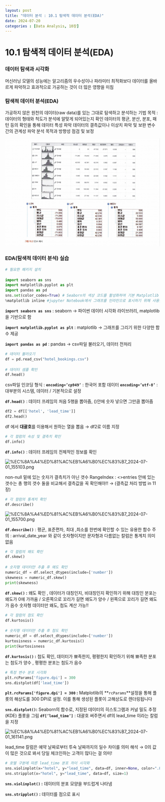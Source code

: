 ```yaml
---
layout: post
title: "데이터 분석 : 10.1 탐색적 데이터 분석(EDA)"
date: 2024-07-20
categories : [Data Analysis, 10장]
---
```


# 10.1 탐색적 데이터 분석(EDA)

### 데이터 탐색과 시각화

머신러닝 모델의 성능에는 알고리즘의 우수성이나 파라미터 최적화보다 데이터를 올바르게 파악하고 효과적으로 가공하는 것이 더 많은 영향을 미침

### 탐색적 데이터 분석(EDA)

가공하지 않은 원천의 데이터(raw data)를 있는 그대로 탐색하고 분석하는 기법
목적 : 데이터의 형태와 척도가 분석에 알맞게 되어있는지 확인
            데이터의 평균, 분산, 분포, 패턴 등의 확인을 통해 데이터 특성 파악
            데이터의 결측값이나 이상치 파악 및 보완
            변수 간의 관계성 파악
             분석 목적과 방향성 점검 및 보정

![KakaoTalk_20240630_210015676.jpg](/assets/img/posts/10.1/KakaoTalk_20240630_210015676.jpg)

### EDA(탐색적 데이터 분석) 실습

```python
# 필요한 패키지 설치

import seaborn as sns
import matplotlib.pyplot as plt
import pandas as pd
sns.set(color_codes=True) # Seaborn의 색상 코드를 활성화하여 기본 Matplotlib 색상 팔레트를 덮어쓰고 Seaborn의 색상 팔레트를 사용하게 합니다.
%matplotlib inline #jupyter Notebook에서 그래프를 인라인으로 표시하기 위해 사용됩니다. 즉, 코드 셀을 실행할 때마다 그래프가 노트북의 셀 내부에 직접 표시됩니다. (Jupyter Notebook 전용 마법 명령어)
```

**`import seaborn as sns`** : seaborn → 파이썬 데이터 시각화 라이브러리, matplotlib을 기반으로 함

**`import matplotlib.pyplot as plt`** : matplotlib → 그래프를 그리기 위한 다양한 함수 제공

**`import pandas as pd`** : pandas → csv파일 불러오기, 데이터 전처리

```python
# 데이터 불러오기
df = pd.read_csv("hotel_bookings.csv")

# 데이터 샘플 확인
df.head()
```

csv파일 인코딩 형식 : **`encoding=’cp949’`** : 한국어 포함 데이터 
                                         **`encoding=’utf-8’`** : 대부분의 시스템, 데이터 / 기본적으로 설정

**`df.head()`** : 데이터 프레임의 처음 5행을 뽑아줌, ()안에 숫자 넣으면 그만큼 뽑아줌

```python
df2 = df[['hotel', 'lead_time']]
df2.head()
```

df 에서 **대괄호**를 이용해서 원하는 열을 뽑음 → df2로 이름 지정

```python
# 각 컬럼의 속성 및 결측치 확인
df.info()
```

**`df.info()`** : 데이터 프레임의 전체적인 정보를 확인

![%EC%8A%A4%ED%81%AC%EB%A6%B0%EC%83%B7_2024-07-01_155103.png](/assets/img/posts/10.1/%EC%8A%A4%ED%81%AC%EB%A6%B0%EC%83%B7_2024-07-01_155103.png)

non-null 밑에 있는 숫자가 결측치가 아닌 갯수
RangeIndex : <>entries  안에 있는 갯수는 총 행의 갯수
둘을 비교해서 결측값을 꼭 확인해야!! → (결측값 처리 방법 in 11장)

```python
# 각 컬럼의 통계치 확인
df.describe()
```

![%EC%8A%A4%ED%81%AC%EB%A6%B0%EC%83%B7_2024-07-01_155700.png](/assets/img/posts/10.1/%EC%8A%A4%ED%81%AC%EB%A6%B0%EC%83%B7_2024-07-01_155700.png)

**`df.describe()`** : 평균, 표준편차, 최대 ,최소를 한번에 확인할 수 있는 유용한 함수
주의 : arrival_date_year 와 같이 숫자형이지만 문자형과 다름없는 칼럼은 통계치 의미 없음

```python
# 각 컬럼의 왜도 확인
df.skew()

# 숫자형 데이터만 추출 후 왜도 확인
numeric_df = df.select_dtypes(include=['number'])
skewness = numeric_df.skew()
print(skewness)
```

**`df.skew()` :** 왜도 확인 , 데이터가 대칭인지, 비대칭인지 확인하기 위해
대칭인 분포는 왜도가 0에 가까움 / 
오른쪽으로 꼬리가 길면 왜도가 양수 / 왼쪽으로 꼬리가 길면 왜도가 음수
숫자형 데이터만 왜도, 첨도 계산 가능!!

```python
# 각 컬럼의 첨도 확인
df.kurtosis()

# 숫자형 데이터만 추출 후 첨도 확인
numeric_df = df.select_dtypes(include=['number'])
kurtosisness = numeric_df.kurtosis()
print(kurtosisness
```

**`df.kurtosis()` :** 첨도 확인, 데이터가 뾰족한지, 평평한지 확인하기 위해
뾰족한 분포는 첨도가 양수 , 평평한 분포는 첨도가 음수

```python
# 특정 변수 분포 시각화
plt.rcParams['figure.dpi'] = 300
sns.distplot(df['lead_time'])
```

**`plt.rcParams['figure.dpi'] = 300` :** Matplotlib의 **`rcParams`**설정을 통해 플롯의 해상도를 300 DPI로 설정. 이를 통해 생성된 플롯이 고해상도로 렌더링됩니다

**`sns.distplot()`:**  Seaborn의 함수로, 지정된 데이터의 히스토그램과 커널 밀도 추정(KDE) 플롯을 그림
**`df[’lead_time’]`** : 대괄호 써주면서 df의 lead_time 이라는 칼럼을 지정

![%EC%8A%A4%ED%81%AC%EB%A6%B0%EC%83%B7_2024-07-01_161141.png](/assets/img/posts/10.1/%EC%8A%A4%ED%81%AC%EB%A6%B0%EC%83%B7_2024-07-01_161141.png)

lead_time 칼럼은 예약 날짜로부터 투숙 날짜까지의 일수 차이를 의미
해석 → 0의 값이 많은 것으로 봐서 당일 체크인하는 고객이 많다는 걸 의미!

```python
# 호텔 구분에 따른 lead_time 분포 차이 시각화
sns.violinplot(x="hotel", y="lead_time", data=df, inner=None, color=".8")
sns.stripplot(x="hotel", y="lead_time", data=df, size=1)
```

**`sns.violinplot()` :** 데이터의 분포 모양을 부드럽게 나타냄

**`sns.stripplot()` :** 데이터를 점으로 표시